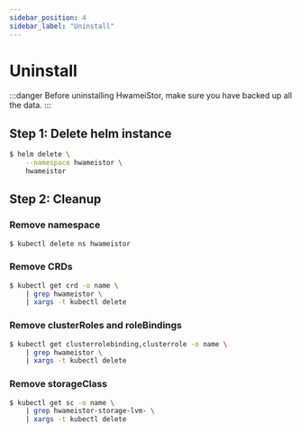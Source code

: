 ```yaml
---
sidebar_position: 4
sidebar_label: "Uninstall"
---
```


# Uninstall

:::danger
Before uninstalling HwameiStor, make sure you have backed up all the data.
:::

## Step 1: Delete helm instance

```bash
$ helm delete \
    --namespace hwameistor \
    hwameistor
```

## Step 2: Cleanup

### Remove namespace

```bash
$ kubectl delete ns hwameistor
```

### Remove CRDs

```bash
$ kubectl get crd -o name \
    | grep hwameistor \
    | xargs -t kubectl delete
```

### Remove clusterRoles and roleBindings

```bash
$ kubectl get clusterrolebinding,clusterrole -o name \
    | grep hwameistor \
    | xargs -t kubectl delete
```

### Remove storageClass

```bash
$ kubectl get sc -o name \
    | grep hwameistor-storage-lvm- \
    | xargs -t kubectl delete
```